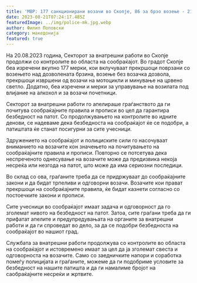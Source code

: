 ```yaml
---
title: 'МВР: 177 санкционирани возачи во Скопје, 86 за брзо возење - 21 АВГУСТ 2023'
date: 2023-08-21T07:24:17.485Z
featuredImage: ../img/police-mk.jpg.webp
author: Филип Поповски
category: македонија
featured: true
---
```

На 20.08.2023 година, Секторот за внатрешни работи во Скопје продолжи со контролите во областа на сообраќајот. Во градот Скопје беа изречени вкупно 177 мерки, кои вклучуваат прекршоци поврзани со возењето над дозволената брзина, возење без возачка дозвола, прекршоци извршени од возачи на мотоцикли и минување на црвено светло. Додатно, беа изречени и мерки за управување на возилата под влијание на алкохол и за возачи почетници.

Секторот за внатрешни работи го апелираше граѓанството да ги почитува сообраќајните правила и прописи во цел да гарантира безбедност на патот. Со продолжувањето на контролите во идните денови, се надеваме дека безбедноста на сообраќајот ќе се подобри, а патиштата ќе станат посигурни за сите учесници.

Здружението на сообраќајот и полициските сили го насочуваат вниманието на возачите кон значењето на почитувањето на сообраќајните правила и прописи. Повторно се потсетува дека неспреченото однесување на возачите може да предизвика некоја несреќа или незгода на патот, што може да има сериозни последици.

Во склад со ова, граѓаните треба да се придржуваат до сообраќајните закони и да бидат трпеливи и одговорни возачи. Возачите кои прават прекршоци на сообраќајните правила, ќе бидат казнети согласно со постоечките закони и прописи.

Сите учесници во сообраќајот имаат задача и одговорност да го зголемат нивото на безбедност на патот. Затоа, сите граѓани треба да ги прифатат апелите и предупредувањата на органите за внатрешни работи и да ги спроведат во дело, за да се подобри безбедноста на сообраќајот во нашиот град.

Службата за внатрешни работи продолжува со контролите во областа на сообраќајот и истовремено имаат за цел да ја зголемат свеста и одговорноста на возачите. Само со заедничките напори и соработка помеѓу полицијата и граѓаните, можеме да ги подобриме условите за безбедност на нашите патишта и да ги намалиме бројот на саобраќајните несреќи и жртвите.
